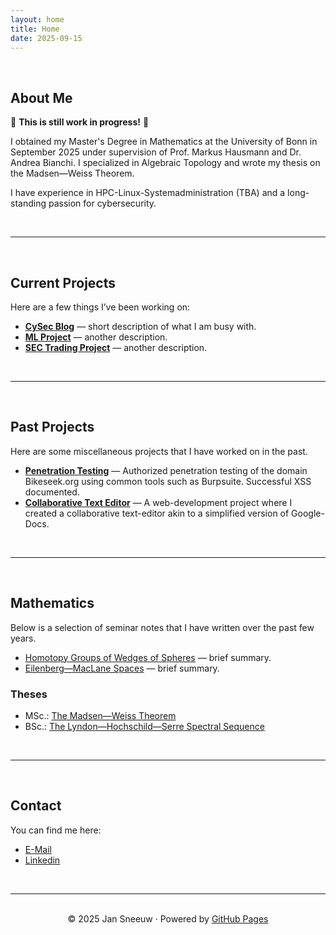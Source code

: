 ```yaml
---
layout: home
title: Home
date: 2025-09-15
---
```


<br>

## About Me
 
🚧  **This is still work in progress!**  🚧

I obtained my Master's Degree in Mathematics at the University of Bonn in September 2025 under supervision of Prof. Markus Hausmann and Dr. Andrea Bianchi. I specialized in Algebraic Topology and wrote my thesis on the Madsen—Weiss Theorem.

I have experience in HPC-Linux-Systemadministration (TBA) and a long-standing passion for cybersecurity.

<br>

---

<br>

## Current Projects
Here are a few things I’ve been working on:

- [**CySec Blog**](/blog/) — short description of what I am busy with.
- [**ML Project**](https://github.com/yourusername/project-two) — another description.
- [**SEC Trading Project**](https://github.com/yourusername/project-two) — another description.

<br>

---

<br>

## Past Projects
Here are some miscellaneous projects that I have worked on in the past.

- [**Penetration Testing**](/home/uploads/Pentest_Report.pdf) — Authorized penetration testing of the domain Bikeseek.org using common tools such as Burpsuite. Successful XSS documented. 
- [**Collaborative Text Editor**](https://github.com/jan-sneeuw/Collaborative-Text-Editor) — A web-development project where I created a collaborative text-editor akin to a simplified version of Google-Docs. 

<br>

---

<br>

## Mathematics
Below is a selection of seminar notes that I have written over the past few years.
- [Homotopy Groups of Wedges of Spheres](/home/uploads/Homotopy_Groups_of_Wedges_of_Spheres.pdf) — brief summary.
- [Eilenberg—MacLane Spaces](/home/uploads/EM-spaces.pdf) — brief summary.

### Theses
- MSc.: [The Madsen—Weiss Theorem](/home/uploads/Thesis_Jan.pdf)
- BSc.: [The Lyndon—Hochschild—Serre Spectral Sequence](/home/uploads/LHS_corr.pdf)

<br>

---

<br>

## Contact
You can find me here:  
- [E-Mail](mailto:jansneeuw@web.de)  
- [Linkedin](www.linkedin.com/in/jan-sneeuw-325728294)  

<br>

---

<br>

<div align="center">
© 2025 Jan Sneeuw · Powered by <a href="https://pages.github.com/">GitHub Pages</a>
</div>




